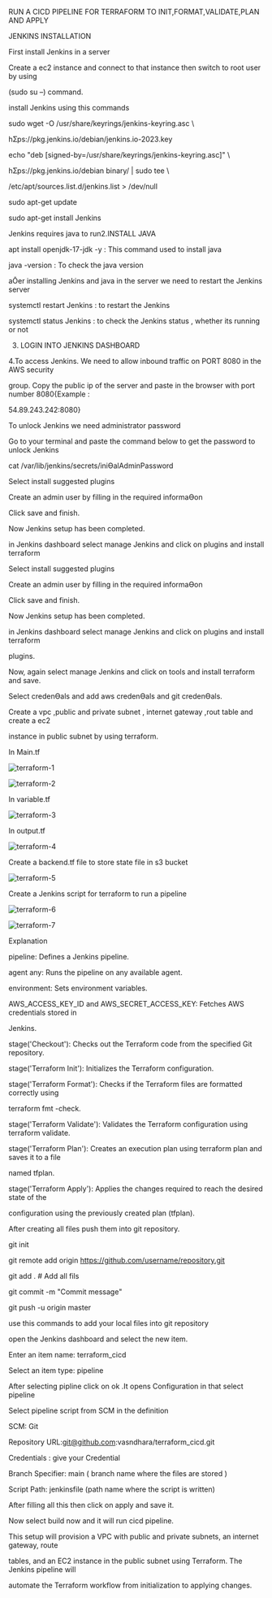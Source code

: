 RUN A CICD PIPELINE FOR TERRAFORM TO INIT,FORMAT,VALIDATE,PLAN AND APPLY

JENKINS INSTALLATION 

First install Jenkins in a server 

Create a ec2 instance and connect to that instance then switch to root user by using 

(sudo su –) command.

install Jenkins using this commands 

sudo wget -O /usr/share/keyrings/jenkins-keyring.asc \ 

 hƩps://pkg.jenkins.io/debian/jenkins.io-2023.key 
 
echo "deb [signed-by=/usr/share/keyrings/jenkins-keyring.asc]" \ 

 hƩps://pkg.jenkins.io/debian binary/ | sudo tee \ 
 
 /etc/apt/sources.list.d/jenkins.list > /dev/null 
 
sudo apt-get update 

sudo apt-get install Jenkins 

Jenkins requires java to run2.INSTALL JAVA 

apt install openjdk-17-jdk -y : This command used to install java 

java -version : To check the java version 

aŌer installing Jenkins and java in the server we need to restart the Jenkins server 


systemctl restart Jenkins : to restart the Jenkins 

systemctl status Jenkins : to check the Jenkins status , whether its running or not 

3. LOGIN INTO JENKINS DASHBOARD
   
   
4.To access Jenkins. We need to allow inbound traffic on PORT 8080 in the AWS security

group. 
Copy the public ip of the server and paste in the browser with port number 8080{Example : 

54.89.243.242:8080} 

To unlock Jenkins we need administrator password 

Go to your terminal and paste the command below to get the password to unlock Jenkins 

cat /var/lib/jenkins/secrets/iniƟalAdminPassword

Select install suggested plugins 

Create an admin user by filling in the required informaƟon

Click save and finish. 

Now Jenkins setup has been completed. 

in Jenkins dashboard select manage Jenkins and click on plugins and install terraform 

Select install suggested plugins 

Create an admin user by filling in the required informaƟon

Click save and finish. 

Now Jenkins setup has been completed. 

in Jenkins dashboard select manage Jenkins and click on plugins and install terraform 

plugins. 

Now, again select manage Jenkins and click on tools and install terraform and save. 

Select credenƟals and add aws credenƟals and git credenƟals.

 
Create a vpc ,public and private subnet , internet gateway ,rout table and create a ec2 

instance in public subnet by using terraform. 

In Main.tf

![terraform-1](https://github.com/user-attachments/assets/5bf7d625-b9bd-4d9d-a9f4-8e98346adb36)

![terraform-2](https://github.com/user-attachments/assets/3508539b-68f5-4c71-a37b-8fb062023c44)

In variable.tf

![terraform-3](https://github.com/user-attachments/assets/9a467ce9-60a6-49f9-af0a-8fe8757a29f4)

In output.tf

![terraform-4](https://github.com/user-attachments/assets/5260cd92-b24f-4557-a4df-91d1649297af)

Create a backend.tf file to store state file in s3 bucket 

![terraform-5](https://github.com/user-attachments/assets/d41d2ee7-8c28-4d39-8609-23667bea2a89)

Create a Jenkins script for terraform to run a pipeline 

![terraform-6](https://github.com/user-attachments/assets/6fd9b589-8f9b-4fb3-9b35-3210f5026b5f)

![terraform-7](https://github.com/user-attachments/assets/3cb6a7a9-eb41-4a09-b66e-a6f17782d3b4)

Explanation 

pipeline: Defines a Jenkins pipeline.

agent any: Runs the pipeline on any available agent. 

environment: Sets environment variables.

AWS_ACCESS_KEY_ID and AWS_SECRET_ACCESS_KEY: Fetches AWS credentials stored in 

Jenkins. 

stage('Checkout'): Checks out the Terraform code from the specified Git repository.

stage('Terraform Init'): Initializes the Terraform configuration.

stage('Terraform Format'): Checks if the Terraform files are formatted correctly using 

terraform fmt -check. 

stage('Terraform Validate'): Validates the Terraform configuration using terraform validate.

stage('Terraform Plan'): Creates an execution plan using terraform plan and saves it to a file 

named tfplan.

stage('Terraform Apply'): Applies the changes required to reach the desired state of the 

configuration using the previously created plan (tfplan).

After creating all files push them into git repository. 

git init 

git remote add origin https://github.com/username/repository.git

git add . # Add all fils 

git commit -m "Commit message" 

git push -u origin master

use this commands to add your local files into git repository 

open the Jenkins dashboard and select the new item.

Enter an item name: terraform_cicd 

Select an item type: pipeline 

After selecting pipline click on ok .It opens Configuration in that select pipeline 

Select pipeline script from SCM in the definition 

SCM: Git 

Repository URL:git@github.com:vasndhara/terraform_cicd.git

Credentials : give your Credential 

Branch Specifier: main ( branch name where the files are stored )

Script Path: jenkinsfile (path name where the script is written)

After filling all this then click on apply and save it. 

Now select build now and it will run cicd pipeline.

This setup will provision a VPC with public and private subnets, an internet gateway, route

tables, and an EC2 instance in the public subnet using Terraform. The Jenkins pipeline will 

automate the Terraform workflow from initialization to applying changes.











   




